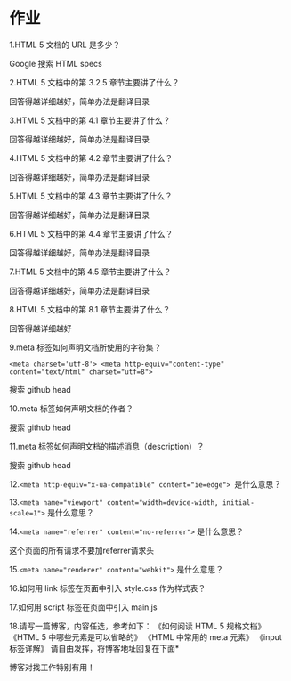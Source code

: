 # 作业

1.HTML 5 文档的 URL 是多少？

Google 搜索 HTML specs

2.HTML 5 文档中的第 3.2.5 章节主要讲了什么？

回答得越详细越好，简单办法是翻译目录

3.HTML 5 文档中的第 4.1 章节主要讲了什么？

回答得越详细越好，简单办法是翻译目录

4.HTML 5 文档中的第 4.2 章节主要讲了什么？

回答得越详细越好，简单办法是翻译目录

5.HTML 5 文档中的第 4.3 章节主要讲了什么？

回答得越详细越好，简单办法是翻译目录

6.HTML 5 文档中的第 4.4 章节主要讲了什么？

回答得越详细越好，简单办法是翻译目录

7.HTML 5 文档中的第 4.5 章节主要讲了什么？

回答得越详细越好，简单办法是翻译目录

8.HTML 5 文档中的第 8.1 章节主要讲了什么？

回答得越详细越好

9.meta 标签如何声明文档所使用的字符集？

`<meta charset='utf-8'>	<meta http-equiv="content-type" content="text/html" charset="utf=8">`

搜索 github head

10.meta 标签如何声明文档的作者？

搜索 github head

11.meta 标签如何声明文档的描述消息（description）？

搜索 github head

12.`<meta http-equiv="x-ua-compatible" content="ie=edge"> `是什么意思？

13.`<meta name="viewport" content="width=device-width, initial-scale=1">` 是什么意思？

14.`<meta name="referrer" content="no-referrer">` 是什么意思？

这个页面的所有请求不要加referrer请求头

15.`<meta name="renderer" content="webkit">` 是什么意思？

16.如何用 link 标签在页面中引入 style.css 作为样式表？

17.如何用 script 标签在页面中引入 main.js

18.请写一篇博客，内容任选，参考如下： 《如何阅读 HTML 5 规格文档》 《HTML 5 中哪些元素是可以省略的》 《HTML 中常用的 meta 元素》 《input 标签详解》 请自由发挥，将博客地址回复在下面*

博客对找工作特别有用！

